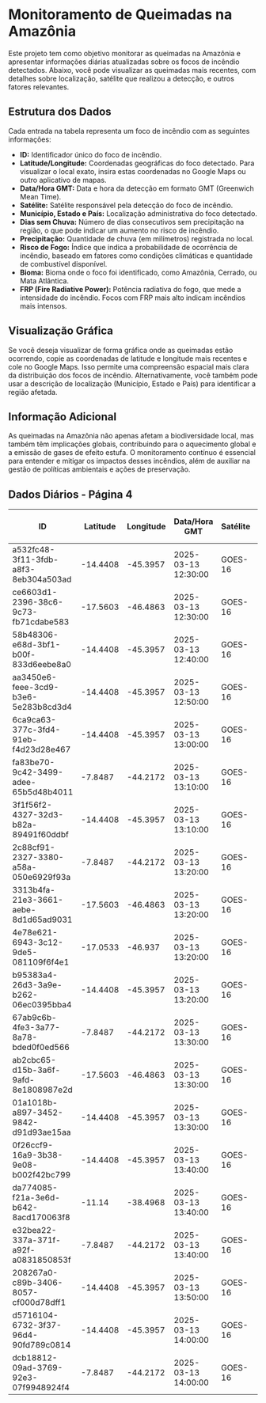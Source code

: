 # Monitoramento de Queimadas na Amazônia

Este projeto tem como objetivo monitorar as queimadas na Amazônia e apresentar informações diárias atualizadas sobre os focos de incêndio detectados. Abaixo, você pode visualizar as queimadas mais recentes, com detalhes sobre localização, satélite que realizou a detecção, e outros fatores relevantes.

## Estrutura dos Dados

Cada entrada na tabela representa um foco de incêndio com as seguintes informações:

- **ID:** Identificador único do foco de incêndio.
- **Latitude/Longitude:** Coordenadas geográficas do foco detectado. Para visualizar o local exato, insira estas coordenadas no Google Maps ou outro aplicativo de mapas.
- **Data/Hora GMT:** Data e hora da detecção em formato GMT (Greenwich Mean Time).
- **Satélite:** Satélite responsável pela detecção do foco de incêndio.
- **Município, Estado e País:** Localização administrativa do foco detectado.
- **Dias sem Chuva:** Número de dias consecutivos sem precipitação na região, o que pode indicar um aumento no risco de incêndio.
- **Precipitação:** Quantidade de chuva (em milímetros) registrada no local.
- **Risco de Fogo:** Índice que indica a probabilidade de ocorrência de incêndio, baseado em fatores como condições climáticas e quantidade de combustível disponível.
- **Bioma:** Bioma onde o foco foi identificado, como Amazônia, Cerrado, ou Mata Atlântica.
- **FRP (Fire Radiative Power):** Potência radiativa do fogo, que mede a intensidade do incêndio. Focos com FRP mais alto indicam incêndios mais intensos.

## Visualização Gráfica

Se você deseja visualizar de forma gráfica onde as queimadas estão ocorrendo, copie as coordenadas de latitude e longitude mais recentes e cole no Google Maps. Isso permite uma compreensão espacial mais clara da distribuição dos focos de incêndio. Alternativamente, você também pode usar a descrição de localização (Município, Estado e País) para identificar a região afetada.

## Informação Adicional

As queimadas na Amazônia não apenas afetam a biodiversidade local, mas também têm implicações globais, contribuindo para o aquecimento global e a emissão de gases de efeito estufa. O monitoramento contínuo é essencial para entender e mitigar os impactos desses incêndios, além de auxiliar na gestão de políticas ambientais e ações de preservação.

## Dados Diários - Página 4

| ID | Latitude | Longitude | Data/Hora GMT | Satélite | Município | Estado | País | Município ID | Estado ID | País ID | Dias sem Chuva | Precipitação | Risco de Fogo | Bioma | FRP |
|----|----------|-----------|---------------|----------|-----------|--------|------|--------------|-----------|---------|----------------|--------------|----------------|-------|-----|
| a532fc48-3f11-3fdb-a8f3-8eb304a503ad | -14.4408 | -45.3957 | 2025-03-13 12:30:00 | GOES-16 | COCOS | BAHIA | Brasil | 2908101 | 29 | 33 | nan | nan | nan | Cerrado | 99.2 |
| ce6603d1-2396-38c6-9c73-fb71cdabe583 | -17.5603 | -46.4863 | 2025-03-13 12:30:00 | GOES-16 | LAGOA GRANDE | MINAS GERAIS | Brasil | 3137536 | 31 | 33 | nan | nan | nan | Cerrado | 98.1 |
| 58b48306-e68d-3bf1-b00f-833d6eebe8a0 | -14.4408 | -45.3957 | 2025-03-13 12:40:00 | GOES-16 | COCOS | BAHIA | Brasil | 2908101 | 29 | 33 | nan | nan | nan | Cerrado | 113.1 |
| aa3450e6-feee-3cd9-b3e6-5e283b8cd3d4 | -14.4408 | -45.3957 | 2025-03-13 12:50:00 | GOES-16 | COCOS | BAHIA | Brasil | 2908101 | 29 | 33 | nan | nan | nan | Cerrado | 112.8 |
| 6ca9ca63-377c-3fd4-91eb-f4d23d28e467 | -14.4408 | -45.3957 | 2025-03-13 13:00:00 | GOES-16 | COCOS | BAHIA | Brasil | 2908101 | 29 | 33 | nan | nan | nan | Cerrado | 99.9 |
| fa83be70-9c42-3499-adee-65b5d48b4011 | -7.8487 | -44.2172 | 2025-03-13 13:10:00 | GOES-16 | SEBASTIÃO LEAL | PIAUÍ | Brasil | 2210631 | 22 | 33 | nan | nan | nan | Cerrado | 79.5 |
| 3f1f56f2-4327-32d3-b82a-89491f60ddbf | -14.4408 | -45.3957 | 2025-03-13 13:10:00 | GOES-16 | COCOS | BAHIA | Brasil | 2908101 | 29 | 33 | nan | nan | nan | Cerrado | 92.9 |
| 2c88cf91-2327-3380-a58a-050e6929f93a | -7.8487 | -44.2172 | 2025-03-13 13:20:00 | GOES-16 | SEBASTIÃO LEAL | PIAUÍ | Brasil | 2210631 | 22 | 33 | nan | nan | nan | Cerrado | 72.9 |
| 3313b4fa-21e3-3661-aebe-8d1d65ad9031 | -17.5603 | -46.4863 | 2025-03-13 13:20:00 | GOES-16 | LAGOA GRANDE | MINAS GERAIS | Brasil | 3137536 | 31 | 33 | nan | nan | nan | Cerrado | 90.6 |
| 4e78e621-6943-3c12-9de5-081109f6f4e1 | -17.0533 | -46.937 | 2025-03-13 13:20:00 | GOES-16 | PARACATU | MINAS GERAIS | Brasil | 3147006 | 31 | 33 | nan | nan | nan | Cerrado | 86.1 |
| b95383a4-26d3-3a9e-b262-06ec0395bba4 | -14.4408 | -45.3957 | 2025-03-13 13:20:00 | GOES-16 | COCOS | BAHIA | Brasil | 2908101 | 29 | 33 | nan | nan | nan | Cerrado | 131.7 |
| 67ab9c6b-4fe3-3a77-8a78-bded0f0ed566 | -7.8487 | -44.2172 | 2025-03-13 13:30:00 | GOES-16 | SEBASTIÃO LEAL | PIAUÍ | Brasil | 2210631 | 22 | 33 | nan | nan | nan | Cerrado | 75.1 |
| ab2cbc65-d15b-3a6f-9afd-8e1808987e2d | -17.5603 | -46.4863 | 2025-03-13 13:30:00 | GOES-16 | LAGOA GRANDE | MINAS GERAIS | Brasil | 3137536 | 31 | 33 | nan | nan | nan | Cerrado | 77.1 |
| 01a1018b-a897-3452-9842-d91d93ae15aa | -14.4408 | -45.3957 | 2025-03-13 13:30:00 | GOES-16 | COCOS | BAHIA | Brasil | 2908101 | 29 | 33 | nan | nan | nan | Cerrado | 100.3 |
| 0f26ccf9-16a9-3b38-9e08-b002f42bc799 | -14.4408 | -45.3957 | 2025-03-13 13:40:00 | GOES-16 | COCOS | BAHIA | Brasil | 2908101 | 29 | 33 | nan | nan | nan | Cerrado | 104.0 |
| da774085-f21a-3e6d-b642-8acd170063f8 | -11.14 | -38.4968 | 2025-03-13 13:40:00 | GOES-16 | CIPÓ | BAHIA | Brasil | 2907905 | 29 | 33 | nan | nan | nan | Caatinga | 144.6 |
| e32bea22-337a-371f-a92f-a0831850853f | -7.8487 | -44.2172 | 2025-03-13 13:40:00 | GOES-16 | SEBASTIÃO LEAL | PIAUÍ | Brasil | 2210631 | 22 | 33 | nan | nan | nan | Cerrado | 83.8 |
| 208267a0-c89b-3406-8057-cf000d78dff1 | -14.4408 | -45.3957 | 2025-03-13 13:50:00 | GOES-16 | COCOS | BAHIA | Brasil | 2908101 | 29 | 33 | nan | nan | nan | Cerrado | 127.6 |
| d5716104-6732-3f37-96d4-90fd789c0814 | -14.4408 | -45.3957 | 2025-03-13 14:00:00 | GOES-16 | COCOS | BAHIA | Brasil | 2908101 | 29 | 33 | nan | nan | nan | Cerrado | 122.3 |
| dcb18812-09ad-3769-92e3-07f9948924f4 | -7.8487 | -44.2172 | 2025-03-13 14:00:00 | GOES-16 | SEBASTIÃO LEAL | PIAUÍ | Brasil | 2210631 | 22 | 33 | nan | nan | nan | Cerrado | 78.0 |


